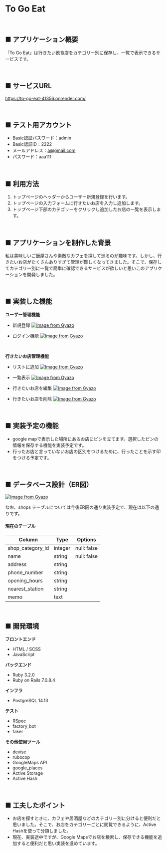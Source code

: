 # To Go  Eat
<br>

## ■ アプリケーション概要
  「To Go  Eat」は行きたい飲食店をカテゴリー別に保存し、一覧で表示できるサービスです。

<br>

## ■ サービスURL
  https://to-go-eat-41356.onrender.com/

<br>

## ■ テスト用アカウント
  - Basic認証パスワード：admin
  - Basic認証ID：2222
  - メールアドレス：a@gmail.com
  - パスワード：aaa111

<br>

## ■ 利用方法
  1. トップページのヘッダーからユーザー新規登録を行います。
  2. トップページの入力フォームに行きたいお店を入力し追加します。
  3. トップページ下部のカテゴリーをクリックし追加したお店の一覧を表示します。

<br>

## ■ アプリケーションを制作した背景
私は美味しいご飯屋さんや素敵なカフェを探して巡るのが趣味です。しかし、行きたいお店がたくさんありすぎて管理が難しくなってきました。そこで、保存してカテゴリー別に一覧で簡単に確認できるサービスが欲しいと思いこのアプリケーションを開発しました。

<br>

## ■ 実装した機能

__ユーザー管理機能__
 - 新規登録
 [![Image from Gyazo](https://i.gyazo.com/5f16430e7e3c9f26effa9e7a02a48953.png)](https://gyazo.com/5f16430e7e3c9f26effa9e7a02a48953)

 - ログイン機能
 [![Image from Gyazo](https://i.gyazo.com/ae75b8d6e909e8bc72caa2fd8b05726e.png)](https://gyazo.com/ae75b8d6e909e8bc72caa2fd8b05726e)

<br>

__行きたいお店管理機能__

 - リストに追加
[![Image from Gyazo](https://i.gyazo.com/f992e9334b5f7f4103b109324f4585f6.gif)](https://gyazo.com/f992e9334b5f7f4103b109324f4585f6)






 - 一覧表示
[![Image from Gyazo](https://i.gyazo.com/8ca4de9c8f7bdf5f070451edae929d34.gif)](https://gyazo.com/8ca4de9c8f7bdf5f070451edae929d34)





- 行きたいお店を編集
[![Image from Gyazo](https://i.gyazo.com/24b215a4a6a14aabd2e1187ee68895af.gif)](https://gyazo.com/24b215a4a6a14aabd2e1187ee68895af)




- 行きたいお店を削除
[![Image from Gyazo](https://i.gyazo.com/ff67ec75596f8a849b9ac8edd8768f28.gif)](https://gyazo.com/ff67ec75596f8a849b9ac8edd8768f28)

<br>

## ■ 実装予定の機能

 - google mapで表示した場所にあるお店にピンを立てます。選択したピンの情報を保存する機能を実装予定です。
 - 行ったお店と言っていないお店の区別をつけるために、行ったことを示す印をつける予定です。

<br>

## ■ データベース設計（ER図）

[![Image from Gyazo](https://i.gyazo.com/68495e75c29d425e097803c31173298f.png)](https://gyazo.com/68495e75c29d425e097803c31173298f)

なお、shops テーブルについては今後ER図の通り実装予定で、現在は以下の通りです。
#### 現在のテーブル ####
| Column           | Type    | Options     |
| ---------------- | ------- | ----------- |
| shop_category_id | integer | null: false |
| name             | string  | null: false |
| address          | string  |             |
| phone_number     | string  |             |
| opening_hours    | string  |             |
| nearest_station  | string  |             |
| memo             | text    |             |

<br>

## ■ 開発環境

__フロントエンド__
 - HTML / SCSS
 - JavaScript

__バックエンド__
 - Ruby 3.2.0
 - Ruby on Rails 7.0.8.4 

__インフラ__
 - PostgreSQL 14.13

__テスト__
 - RSpec
 - factory_bot
 - faker

__その他使用ツール__
 - devise
 - rubocop
 - GoogleMaps API
 - google_places
 - Active Storage
 - Active Hash

<br>

## ■ 工夫したポイント

 - お店を探すときに、カフェや居酒屋などのカテゴリー別に分けると便利だと思いました。そこで、お店をカテゴリーごとに閲覧できるように、Active Hashを使って分類しました。
 - 現在、実装途中ですが、Google Mapsでお店を検索し、保存できる機能を追加すると便利だと思い実装を進めています。